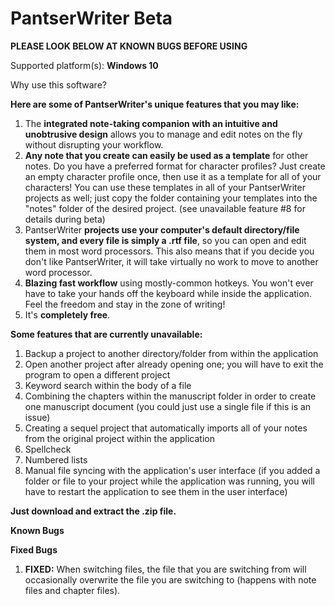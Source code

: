 # PantserWriter Beta
**PLEASE LOOK BELOW AT KNOWN BUGS BEFORE USING**

Supported platform(s): **Windows 10**

Why use this software?

**Here are some of PantserWriter's unique features that you may like:**
  1. The **integrated note-taking companion with an intuitive and unobtrusive design** allows you to manage and edit notes on the fly without disrupting your workflow.
  2. **Any note that you create can easily be used as a template** for other notes. Do you have a preferred format for character profiles? Just create an empty character profile once, then use it as a template for all of your characters! You can use these templates in all of your PantserWriter projects as well; just copy the folder containing your templates into the "notes" folder of the desired project. (see unavailable feature #8 for details during beta)
  3. PantserWriter **projects use your computer's default directory/file system, and every file is simply a .rtf file**, so you can open and edit them in most word processors. This also means that if you decide you don't like PantserWriter, it will take virtually no work to move to another word processor.
  4. **Blazing fast workflow** using mostly-common hotkeys. You won't ever have to take your hands off the keyboard while inside the application. Feel the freedom and stay in the zone of writing!
  5. It's **completely free**.

**Some features that are currently unavailable:**
  1. Backup a project to another directory/folder from within the application
  2. Open another project after already opening one; you will have to exit the program to open a different project
  3. Keyword search within the body of a file
  4. Combining the chapters within the manuscript folder in order to create one manuscript document (you could just use a single file if this is an issue)
  5. Creating a sequel project that automatically imports all of your notes from the original project within the application
  6. Spellcheck
  7. Numbered lists
  8. Manual file syncing with the application's user interface (if you added a folder or file to your project while the application was running, you will have to restart the application to see them in the user interface)

**Just download and extract the .zip file.**

**Known Bugs**

**Fixed Bugs**
  1. **FIXED:** When switching files, the file that you are switching from will occasionally overwrite the file you are switching to (happens with note files and chapter files).
  
